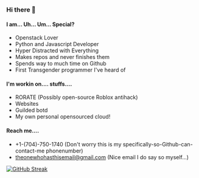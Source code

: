 ### Hi there 👋

<!--
**bobthedev90368/bobthedev90368** is a ✨ _special_ ✨ repository because its `README.md` (this file) appears on your GitHub profile.

Here are some ideas to get you started:

- 🔭 I’m currently working on ...
- 🌱 I’m currently learning ...
- 👯 I’m looking to collaborate on ...
- 🤔 I’m looking for help with ...
- 💬 Ask me about ...
- 📫 How to reach me: ...
- 😄 Pronouns: ...
- ⚡ Fun fact: ...
-->

#### I am... Uh... Um... Special?
- Openstack Lover
- Python and Javascript Developer
- Hyper Distracted with Everything
- Makes repos and never finishes them
- Spends way to much time on Github
- First Transgender programmer I've heard of

#### I'm workin on.... stuffs....
- RORATE (Possibly open-source Roblox antihack)
- Websites
- Guilded botd
- My own personal opensourced cloud!

#### Reach me....
- +1-(704)-750-1740 (Don't worry this is my specifically-so-Github-can-contact-me phonenumber)
- theonewhohasthisemail@gmail.com (Nice email I do say so myself...)


[![GitHub Streak](https://streak-stats.demolab.com?user=bobthedeveloper90368&theme=dark&mode=weekly)](https://git.io/streak-stats)
